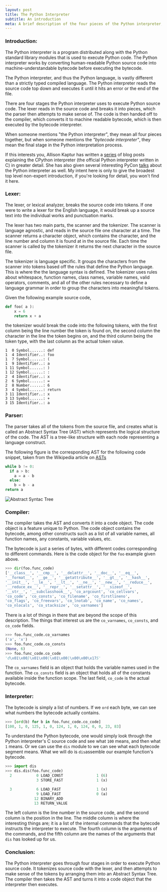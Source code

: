```yaml
---
layout: post
title: The Python Interpreter
subtitle: An introduction
meta: A brief description of the four pieces of the Python interpreter; The lexer, parser, compiler, and bytecode interpreter.
---
```


### Introduction:

The Python interpreter is a program distributed along with the Python standard library modules that is used to execute Python code. The Python interpreter works by converting human-readable Python source code into machine-understandable bytecode before executing the bytecode.

The Python interpreter, and thus the Python language, is vastly different than a strictly typed compiled language. The Python interpreter reads the source code top down and executes it until it hits an error or the end of the file.

There are four stages the Python interpreter uses to execute Python source code. The lexer reads in the source code and breaks it into pieces, which the parser then attempts to make sense of. The code is then handed off to the compiler, which converts it to machine readable bytecode, which is then executed by the bytecode interpreter.

When someone mentions "the Python interpreter", they mean all four pieces together, but when someone mentions the *"bytecode interpreter"*, they mean the final stage in the Python interpretation process.

If this interests you, Allison Kaptur has written a [series](https://akaptur.com/blog/2013/11/15/introduction-to-the-python-interpreter/) of blog posts explaining the CPython interpreter (the official Python interpreter written in C) in greater detail. She has also given several interesting PyCon [talks](https://www.youtube.com/watch?v=HVUTjQzESeo) about the Python interpreter as well. My intent here is only to give the broadest top level non-expert introduction, if you're looking for detail, you won't find it here.

### Lexer:

The lexer, or lexical analyzer, breaks the source code into tokens. If one were to write a lexer for the English language, it would break up a source text into the individual works and punctuation marks.

The lexer has two main parts, the scanner and the tokenizer. The scanner is language agnostic, and reads in the source file one character at a time. The scanner returns a character object, which contains the character, and the line number and column it is found at in the source file. Each time the scanner is called by the tokenizer it returns the next character in the source file.

The tokenizer is language specific. It groups the characters from the scanner into tokens based off the rules that define the Python language. This is where the the language syntax is defined. The tokenizer uses rules about whitespace, function names, class names, variable names, valid operators, comments, and all of the other rules necessary to define a language grammar in order to group the characters into meaningful tokens.

Given the following example source code,

```python
def foo( a ):
    x = 6
    return x + a
```

the tokenizer would break the code into the following tokens, with the first column being the line number the token is found on, the second column the character in the line the token begins on, and the third column being the token type, with the last column as the actual token value.

```
1  0 Symbol......: def
1  4 Identifier..: foo
1  7 Symbol......: (
1  9 Identifier..: a
1 11 Symbol......: )
1 12 Symbol......: :
2  4 Identifier..: x
2  6 Symbol......: =
2  8 Number......: 6
3  4 Symbol......: return
3 11 Identifier..: x
3 13 Symbol......: +
3 15 Identifier..: a
```

### Parser:

The parser takes all of the tokens from the source file, and creates what is called an Abstract Syntax Tree (AST) which represents the logical structure of the code. The AST is a tree-like structure with each node representing a language construct.

The following figure is the corresponding AST for the following code snippet, taken from the Wikipedia article on [ASTs](https://en.wikipedia.org/wiki/Abstract_syntax_tree)

```python
while b != 0:
  if a > b:
    a = a - b
  else:
    b = b - a
return a
```

<img class="centered" src="https://upload.wikimedia.org/wikipedia/commons/thumb/c/c7/Abstract_syntax_tree_for_Euclidean_algorithm.svg/400px-Abstract_syntax_tree_for_Euclidean_algorithm.svg" alt="Abstract Syntac Tree">
<!-- ![AST](https://upload.wikimedia.org/wikipedia/commons/thumb/c/c7/Abstract_syntax_tree_for_Euclidean_algorithm.svg/400px-Abstract_syntax_tree_for_Euclidean_algorithm.svg) -->


### Compiler:

The compiler takes the AST and converts it into a code object. The code object is a feature unique to Python. The code object contains the bytecode, among other constructs such as a list of all variable names, all function names, any constants, variable values, etc.

The bytecode is just a series of bytes, with different codes corresponding to different commands. Here is the code object for the `foo` example given above.

```python
>>> dir(foo.func_code)
['__class__', '__cmp__', '__delattr__', '__doc__', '__eq__',
'__format__', '__ge__', '__getattribute__', '__gt__', '__hash__',
'__init__', '__le__', '__lt__', '__ne__', '__new__', '__reduce__',
'__reduce_ex__', '__repr__', '__setattr__', '__sizeof__',
'__str__', '__subclasshook__', 'co_argcount', 'co_cellvars',
'co_code', 'co_consts', 'co_filename', 'co_firstlineno',
'co_flags', 'co_freevars', 'co_lnotab', 'co_name', 'co_names',
'co_nlocals', 'co_stacksize', 'co_varnames']
```

There is a lot of things in there that are beyond the scope of this description. The things that interest us are the `co_varnames`, `co_consts`, and `co_code` fields.

```python
>>> foo.func_code.co_varnames
('a', 'x')
>>> foo.func_code.co_consts
(None, 6)
>>> foo.func_code.co_code
'd\x01\x00}\x01\x00|\x01\x00|\x00\x00\x17S'
```

The `co_varnames` field is an object that holds the variable names used in the function. The `co_consts` field is an object that holds all of the constants available inside the function scope. The last field, `co_code` is the actual bytecode.

### Interpreter:

The bytecode is simply a list of numbers. If we `ord` each byte, we can see what numbers the bytecode actually contains.

```python
>>> [ord(b) for b in foo.func_code.co_code]
[100, 1, 0, 125, 1, 0, 124, 1, 0, 124, 0, 0, 23, 83]
```

To understand the Python bytecode, one would simply look through the Python interpreter's C source code and see what `100` means, and then what `1` means. Or we can use the `dis` module to we can see what each bytecode segment means. What we will do is `dis`assemble our example function's bytecode.

```python
>>> import dis
>>> dis.dis(foo.func_code)
  2           0 LOAD_CONST               1 (6)
              3 STORE_FAST               1 (x)

  3           6 LOAD_FAST                1 (x)
              9 LOAD_FAST                0 (a)
             12 BINARY_ADD
             13 RETURN_VALUE
```

The left column is the line number in the source code, and the second column is the position in the line. The middle column is where the interesting things are; it is a list of the internal commands that the bytecode instructs the interpreter to execute. The fourth column is the arguments of the commands, and the fifth column are the names of the arguments that `dis` has looked up for us.

### Conclusion:

The Python interpreter goes through four stages in order to execute Python source code. It tokenizes source code with the lexer, and then attempts to make sense of the tokens by arranging them into an Abstract Syntax Tree. The compiler then takes the AST and turns it into a code object that the interpreter then executes.
